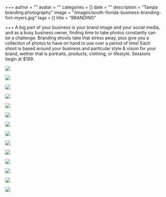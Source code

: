 +++
author = ""
avatar = ""
categories = []
date = ""
description = "Tampa branding photography"
image = "/images/south-florida-business-branding-fort-myers.jpg"
tags = []
title = "BRANDING"

+++
A big part of your business is your brand image and your social media, and as a busy business owner, finding time to take photos constantly can be a challenge.  Branding shoots take that stress away, plus give you a collection of photos to have on hand to use over a period of time!  Each shoot is based around your business and particular style & vision for your brand, wether that is portraits, products, clothing, or lifestyle.  Sessions begin at $199.

![](/images/professional-business-branding.jpg)

![](/images/branding-photography-portraits-photographer.jpg)

![](/images/personal-brand-photography-fort-myers.jpg)

![](/images/business-portraits-branding-photography.jpg)

![](/images/lifestyle-branding-photographer-fort-myers.jpg)

![](/images/product-personal-brand-photographer.jpg)

![](/images/tampa-branding-photography-cigar-smoker.jpg)

![](/images/tampa-branding-photographer-consultant-business.jpg)

![](/images/tampa-branding-photographer-boutique-boho-skateboarder.jpg)

![](/images/tampa-branding-photography.jpg)

![](/images/business-branding-fort-myers-photographer.jpg)

![](/images/naples-branding-photographer-small-business.jpg)

![](/images/product-business-branding.jpg)

![](/images/small-business-branding.jpg)